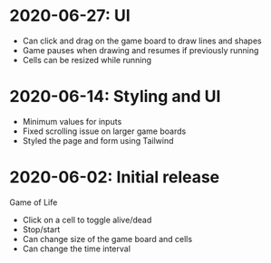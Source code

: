 # 2020-06-27: UI

* Can click and drag on the game board to draw lines and shapes
* Game pauses when drawing and resumes if previously running
* Cells can be resized while running

# 2020-06-14: Styling and UI

* Minimum values for inputs
* Fixed scrolling issue on larger game boards
* Styled the page and form using Tailwind

# 2020-06-02: Initial release

Game of Life

* Click on a cell to toggle alive/dead
* Stop/start
* Can change size of the game board and cells
* Can change the time interval